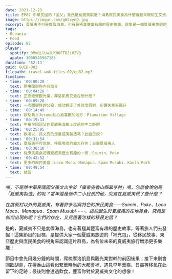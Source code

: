 ```yaml
---
date: 2021-12-23
title: EP82 中華民國的「國父」竟然是夏威夷製造？海島庶民美食為什麼看起來既陌生又熟悉？拒絕觀光客的海島到底在想什麼？之夏威夷補充包
image: https://imgur.com/gWJxynQ.jpg
excerpt: 夏威夷不只是度假海島，也有著極其豐富有趣的歷史故事。這集是一個夏威夷旅遊的「補充包」，從移民故事、東亞歷史與庶民美食的視角來認識這片群島，為各位未來的夏威夷旅行增添更多樂趣！想知道當年中二屁孩孫文究竟在這裡幹嘛、日裔移民如何改寫群島歷史、有什麼平價又有特色的庶民美食，這集給他聽下去就對啦！
tags:
- Oceania
- Food
episode: 82
player:
  spotify: 0MmQLlUw1UK00FTBJiHZV8
  apple: 1000545967185
duration: '52:11'
guid: GUID-082
filepath: travel-wok-files-02/ep82.mp3
timeline:
- time: '00:00:20 '
  text: 開場閒聊與內容簡介
- time: '00:04:28 '
  text: 正面嗆聲觀光業，摩洛凱島究竟在想什麼？
- time: '00:09:20 '
  text: 一次關鍵性的公投，成功趕走了外資度假村，卻讓失業率飆升
- time: '00:14:49 '
  text: 歐胡島上Jerome私心最喜歡的地方：Planation Village
- time: '00:19:13 '
  text: 中華民國國父在夏威夷海島上度過的中二時期
- time: '00:25:05 '
  text: 欸所以，孫文真的是夏威夷製造嗎？此話怎說？
- time: '00:31:54 '
  text: 夏威夷不可忽略、呼風喚雨的龐大存在：日裔夏威夷人
- time: '00:38:10 '
  text: 從庶民美食認識夏威夷歷史有趣的一面：Saimin、Poke
- time: '00:43:52 '
  text: 更多的庶民美食：Loco Moco、Manapua、Spam Musubi、Kaula Pork
- time: '00:49:54 '
  text: 結語
---
```

*咦，不是說中華民國國父孫文出生於「廣東省香山縣翠亨村」嗎，怎麼會說他是「夏威夷製造」的呢？當年還是個中二小屁孩的他，究竟在夏威夷做了些什麼？*

*在度假村以外的夏威夷，有著許多別具特色的庶民美食——Saimin、Poke、Loco Moco、Manapua、Spam Musubi⋯⋯，這些誕生於夏威夷的在地美食，究竟是如何出現的呢？它們的存在，又見證著怎樣的移民史話？*

是的，夏威夷不只是度假海島，也有著極其豐富有趣的歷史故事，等著旅人們去發掘！這集節目的目標，是提供大家一個夏威夷旅遊的「補充包」，從移民故事、東亞歷史與庶民美食的視角來認識這片群島，為各位未來的夏威夷旅行增添更多樂趣！

節目中會先用幾分鐘的時間，爬梳摩洛凱島與觀光業對幹的前因後果；接下來則會回歐胡島，在檀香山這看似繁華時尚的大都會裡，遇見早年華裔、日裔等移民在此留下的足跡；最後則會透過飲食，豐富你對於夏威夷文化的想像！


